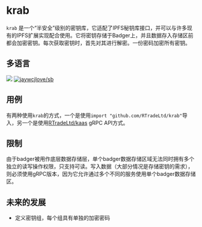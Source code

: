 # krab

`krab` 是一个“半安全”级别的密钥库，它适配了IPFS秘钥库接口，并可以与许多现有的IPFS扩展实现配合使用。它将密钥存储于Badger上，并且数据存入存储区前都会加密密钥。每次获取密钥时，首先对其进行解密。一份密码加密所有密钥。

## 多语言

[![](https://img.shields.io/badge/Lang-English-blue.svg)](README.md)  [![jaywcjlove/sb](https://jaywcjlove.github.io/sb/lang/chinese.svg)](README-zh.md)

## 用例

有两种使用`krab`的方式，一个是使用`import "github.com/RTradeLtd/krab"`导入，另一个是使用[RTradeLtd/kaas](https://github.com/RTradeLtd/kaas) gRPC API方式。

## 限制

由于badger被用作底层数据存储层，单个badger数据存储区域无法同时拥有多个独立的读写操作权限，只支持可读。写入数据（大部分情况是存储密钥的需求），则必须使用gRPC版本，因为它允许通过多个不同的服务使用单个badger数据存储区。

## 未来的发展

* 定义密钥组，每个组具有单独的加密密码